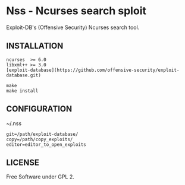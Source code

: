 # Nss - Ncurses search sploit

Exploit-DB's (Offensive Security) Ncurses search tool.

## INSTALLATION

```shell
ncurses  >= 6.0
libxml++ >= 3.0
[exploit-database](https://github.com/offensive-security/exploit-database.git)
```
```shell
make
make install
```
## CONFIGURATION

~/.nss

```shell
git=/path/exploit-database/
copy=/path/copy_exploits/
editor=editor_to_open_exploits
```
## LICENSE

Free Software under GPL 2.
